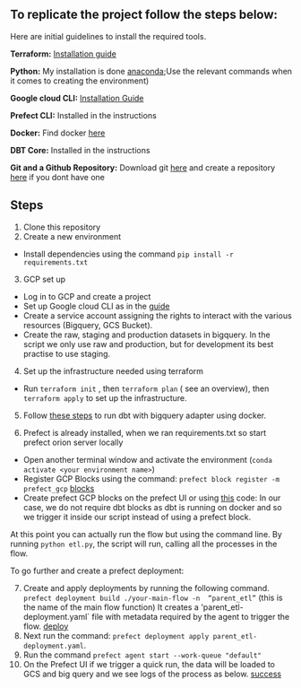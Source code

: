 ## To replicate the project follow the steps below:

Here are initial guidelines to  install the required tools.
  
**Terraform:** [Installation guide](https://developer.hashicorp.com/terraform/downloads)
  
**Python:** My installation is done [anaconda](https://www.anaconda.com/download/);Use the relevant commands when it comes to creating the environment)
  
**Google cloud CLI:** [Installation Guide](https://cloud.google.com/sdk/docs/install)
  
**Prefect CLI:** Installed in the instructions
  
**Docker:** Find docker [here](https://docs.docker.com/get-docker)
  
**DBT Core:** Installed in the instructions
  
**Git and a Github Repository:** Download git [here](https://git-scm.com/downloads) and create a repository [here](https://github.com/) 
  if you dont have one
  
 ## Steps
  
1. Clone this repository
2. Create a new environment
  - Install dependencies using the command `pip install -r requirements.txt`
3. GCP set up
  - Log in to GCP and create a project
  - Set up Google cloud CLI as in the [guide](https://cloud.google.com/sdk/docs/install)
  - Create a service account assigning the rights to interact with the  various resources (Bigquery, GCS Bucket).
  - Create the raw, staging and production datasets in bigquery. In the script we only use raw and production, but for development its best practise to use staging. 

4. Set up the infrastructure needed using terraform
- Run `terraform init` , then `terraform plan` ( see an overview), then `terraform apply` to set up the infrastructure.

5. Follow [these steps](https://github.com/DataTalksClub/data-engineering-zoomcamp/tree/main/week_4_analytics_engineering/docker_setup) to run dbt with bigquery adapter using docker.


6. Prefect is already installed, when we ran requirements.txt so start prefect orion server locally
  - Open another terminal window and activate the environment (`conda activate <your environment name>`)
  - Register GCP Blocks using the command: `prefect block register -m prefect_gcp`
  [blocks](https://github.com/Konzisam/echarging_infrastracture_pipeline/blob/main/images/bigquery_register.png)
  - Create prefect GCP blocks on the prefect UI or using [this](https://github.com/discdiver/prefect-zoomcamp/blob/main/blocks/make_gcp_blocks.py) code: 
In our case, we do not require dbt blocks as dbt is running on docker and so we trigger it inside our script instead of using a prefect block. 

At this point you can actually run the flow but using the command line. By running `python etl.py`, the script will run, calling all the processes in the flow.

To go further and create a prefect deployment:

7. Create  and apply deployments by running the following command. 
`prefect deployment build ./your-main-flow -n  “parent_etl”` (this is the name of the main flow function)
It creates a 'parent_etl-deployment.yaml` file with metadata required by the agent to trigger the flow.
[deploy](https://github.com/Konzisam/echarging_infrastracture_pipeline/blob/main/images/deploy.png)
8. Next run the command: `prefect deployment apply parent_etl-deployment.yaml`. 
9. Run the command `prefect agent start --work-queue "default"`
10. On the Prefect UI if we trigger a quick run, the data will be loaded to GCS and big query and we see logs of the process as below.
[success](https://github.com/Konzisam/echarging_infrastracture_pipeline/blob/main/images/successs.png)


  
  
